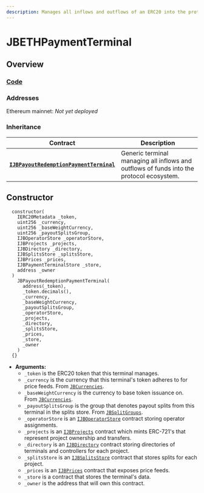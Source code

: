```yaml
---
description: Manages all inflows and outflows of an ERC20 into the protocol ecosystem.
---
```


# JBETHPaymentTerminal

## Overview

### [Code](https://github.com/jbx-protocol/juice-contracts-v2/blob/main/contracts/JBERC20PaymentTerminal.sol)

### **Addresses**

Ethereum mainnet: _Not yet deployed_

### **Inheritance**

| Contract                                             | Description                                                                                                                              |
| ------------------------------------------------ | ---------------------------------------------------------------------------------------------------------------------------------------- |
| [**`IJBPayoutRedemptionPaymentTerminal`**](/api/interfaces/ijbpayoutredemptionpaymentterminal.md) | Generic terminal managing all inflows and outflows of funds into the protocol ecosystem. |

## Constructor

```solidity
  constructor(
    IERC20Metadata _token,
    uint256 _currency,
    uint256 _baseWeightCurrency,
    uint256 _payoutSplitsGroup,
    IJBOperatorStore _operatorStore,
    IJBProjects _projects,
    IJBDirectory _directory,
    IJBSplitsStore _splitsStore,
    IJBPrices _prices,
    IJBPaymentTerminalStore _store,
    address _owner
  )
    JBPayoutRedemptionPaymentTerminal(
      address(_token),
      _token.decimals(),
      _currency,
      _baseWeightCurrency,
      _payoutSplitsGroup,
      _operatorStore,
      _projects,
      _directory,
      _splitsStore,
      _prices,
      _store,
      _owner
    )
  {}
```

* **Arguments:**
  * `_token` is the ERC20 token that this terminal manages.
  * `_currency` is the currency that this terminal's token adheres to for price feeds. From [`JBCurrencies`](/api/libraries/jbcurrencies.md).
  * `_baseWeightCurrency` is the currency to base token issuance on. From [`JBCurrencies`](/api/libraries/jbcurrencies.md).
  * `_payoutSplitsGroup` is the group that denotes payout splits from this terminal in the splits store. From [`JBSplitGroups`](/api/libraries/jbsplitsgroups.md).
  * `_operatorStore` is an [`IJBOperatorStore`](/api/interfaces/ijboperatorstore.md) contract storing operator assignments.
  * `_projects` is an [`IJBProjects`](/api/interfaces/ijbprojects.md) contract which mints ERC-721's that represent project ownership and transfers.
  * `_directory` is an [`IJBDirectory`](/api/interfaces/ijbdirectory.md) contract storing directories of terminals and controllers for each project.
  * `_splitsStore` is an [`IJBSplitsStore`](/api/interfaces/ijbsplitsstore/) contract that stores splits for each project.
  * `_prices` is an [`IJBPrices`](/api/interfaces/ijbprices.md) contract that exposes price feeds.
  * `_store` is a contract that stores the terminal's data.
  * `_owner` is the address that will own this contract.

